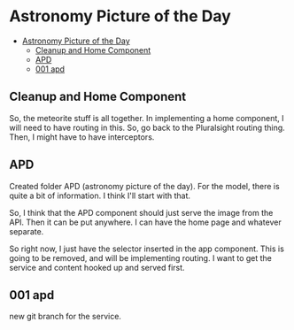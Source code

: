 # Astronomy Picture of the Day

- [Astronomy Picture of the Day](#astronomy-picture-of-the-day)
  - [Cleanup and Home Component](#cleanup-and-home-component)
  - [APD](#apd)
  - [001 apd](#001-apd)

## Cleanup and Home Component

So, the meteorite stuff is all together. In implementing a home component, I will need to have routing in this.
So, go back to the Pluralsight routing thing.
Then, I might have to have interceptors.  

## APD

Created folder APD (astronomy picture of the day).
For the model, there is quite a bit of information. I think I'll start with that.  

So, I think that the APD component should just serve the image from the API.
Then it can be put anywhere. I can have the home page and whatever separate.  

So right now, I just have the selector inserted in the app component. This is going to be removed, and will be implementing routing.
I want to get the service and content hooked up and served first.

## 001 apd

new git branch for the service.
